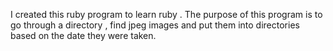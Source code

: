 I created this ruby program to learn ruby . The purpose of this program is to go through a directory , find jpeg images and put them into directories based on the date they were taken.
